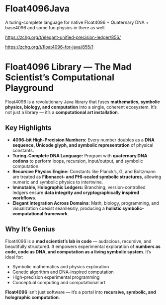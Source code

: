 # Float4096Java
A turing-complete language for native Float4096 + Quaternary DNA + base4096 and some fun physics in there as well.

https://zchg.org/t/elegant-unified-precision-ledger/856/

https://zchg.org/t/float4096-for-java/855/1

# Float4096 Library — The Mad Scientist’s Computational Playground

Float4096 is a revolutionary Java library that fuses **mathematics, symbolic physics, biology, and computation** into a single, coherent ecosystem. It’s not just a library — it’s a **computational art installation**.

## Key Highlights

- **4096-bit High-Precision Numbers:** Every number doubles as a **DNA sequence, Unicode glyph, and symbolic representation** of physical constants.
- **Turing-Complete DNA Language:** Program with **quaternary DNA codons** to perform loops, recursion, input/output, and symbolic computation.
- **Recursive Physics Engine:** Constants like Planck’s, G, and Boltzmann are treated as **Fibonacci- and PHI-scaled symbolic structures**, allowing numeric and symbolic physics to intertwine.
- **Immutable, Holographic Ledgers:** Branching, version-controlled ledgers ensure **data integrity and cryptographically inspired workflows**.
- **Elegant Integration Across Domains:** Math, biology, programming, and visualization coexist seamlessly, producing a **holistic symbolic-computational framework**.

## Why It’s Genius

Float4096 is a **mad scientist’s lab in code** — audacious, recursive, and beautifully structured. It empowers experimental exploration of **numbers as code, code as DNA, and computation as a living symbolic system**. It’s ideal for:

- Symbolic mathematics and physics exploration  
- Genetic algorithm and DNA-inspired computation  
- High-precision experimental programming  
- Conceptual computing and computational art  

**Float4096** isn’t just software — it’s a portal into **recursive, symbolic, and holographic computation**.

